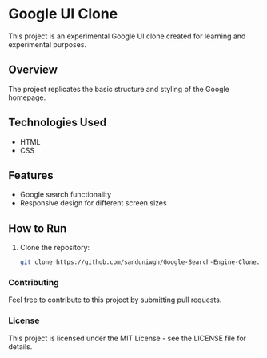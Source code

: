# Google UI Clone

This project is an experimental Google UI clone created for learning and experimental purposes.

## Overview

The project replicates the basic structure and styling of the Google homepage.

## Technologies Used

- HTML
- CSS

## Features

- Google search functionality
- Responsive design for different screen sizes

## How to Run

1. Clone the repository:

   ```bash
   git clone https://github.com/sanduniwgh/Google-Search-Engine-Clone.git


### Contributing

Feel free to contribute to this project by submitting pull requests.

### License

This project is licensed under the MIT License - see the LICENSE file for details.